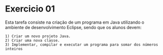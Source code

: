 # Exercicio 01

Esta tarefa consiste na criação de um programa em Java utilizando o ambiente de desenvolvimento Eclipse, sendo que os alunos devem:

    1) Criar um novo projeto Java.
    2) Criar uma nova classe.
    3) Implementar, compilar e executar um programa para somar dos números inteiros
